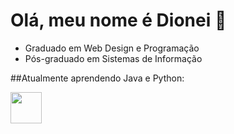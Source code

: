 # Olá, meu nome é Dionei 👋
 - Graduado em Web Design e Programação
 - Pós-graduado em Sistemas de Informação
 
 ##Atualmente aprendendo Java e Python:
 
<img widhth='50' height='50' src="https://jsdelivr.net/gh/devicon/python/python-original.svg" />
   
           
          
          
          

